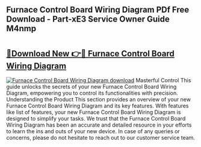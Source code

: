 ## Furnace Control Board Wiring Diagram PDf Free Download - Part-xE3 Service Owner Guide M4nmp

# <h2><a href="http://dfm8xu.blite.top/?on=Furnace+Control+Board+Wiring+Diagram">🔗Download New 👉🔴 Furnace Control Board Wiring Diagram</a></h2>

[![Furnace Control Board Wiring Diagram download](https://i.imgur.com/lujVjoI.png)](http://dfm8xu.blite.top/?on=Furnace+Control+Board+Wiring+Diagram)
Masterful Control This guide unlocks the secrets of your new Furnace Control Board Wiring Diagram, empowering you to control its functionalities with precision. Understanding the Product This section provides an overview of your new Furnace Control Board Wiring Diagram and its key features. With features like list of features, your new Furnace Control Board Wiring Diagram is designed to simplify your tasks. We trust that the Furnace Control Board Wiring Diagram has been an accurate and detailed resource in your efforts to learn the ins and outs of your new device. In case of any queries or concerns, please do not hesitate to reach out to our customer service team.
